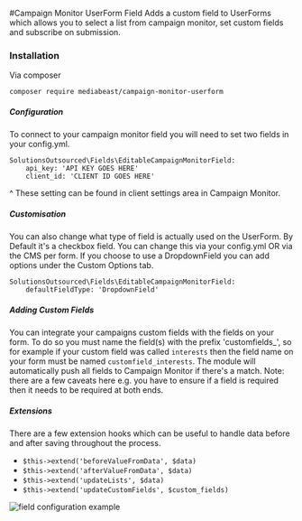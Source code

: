 #Campaign Monitor UserForm Field
Adds a custom field to UserForms which allows you to select a
list from campaign monitor, set custom fields and subscribe on submission.

### Installation
Via composer
```
composer require mediabeast/campaign-monitor-userform
```
##### Configuration
To connect to your campaign monitor field you will need to set two fields in your config.yml.
```
SolutionsOutsourced\Fields\EditableCampaignMonitorField:
    api_key: 'API KEY GOES HERE'
    client_id: 'CLIENT ID GOES HERE'
```
^ These setting can be found in client settings area in Campaign Monitor.

##### Customisation
You can also change what type of field is actually used on the UserForm.
By Default it's a checkbox field. You can change this via your config.yml OR via the CMS per form.
If you choose to use a DropdownField you can add options under the Custom Options tab.
```
SolutionsOutsourced\Fields\EditableCampaignMonitorField:
    defaultFieldType: 'DropdownField'
```

##### Adding Custom Fields
You can integrate your campaigns custom fields with the fields on your form.
To do so you must name the field(s) with the prefix 'customfields_', so for example if your custom field was
called `interests` then the field name on your form must be named `customfield_interests`.
The module will automatically push all fields to Campaign Monitor if there's a match.
Note: there are a few caveats here e.g. you have to ensure if a field is required then it needs to be required at both ends.

##### Extensions
There are a few extension hooks which can be useful to handle data before and after saving throughout the process.
+ `$this->extend('beforeValueFromData', $data)`
+ `$this->extend('afterValueFromData', $data)`
+ `$this->extend('updateLists', $data)`
+ `$this->extend('updateCustomFields', $custom_fields)`


![field configuration example](http://i.imgur.com/3mBgSRq.png)

